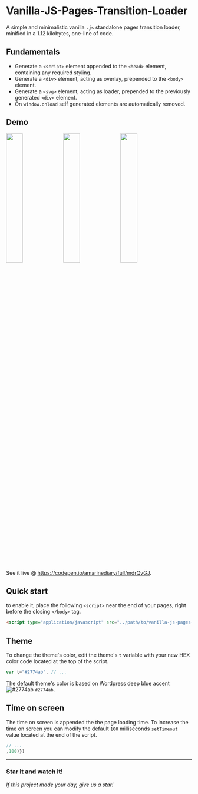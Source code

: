 # Vanilla-JS-Pages-Transition-Loader

A simple and minimalistic vanilla `.js` standalone pages transition loader, minified in a 1.12 kilobytes, one-line of code.

## Fundamentals

- Generate a `<script>` element appended to the `<head>` element, containing any required styling.
- Generate a `<div>` element, acting as overlay, prepended to the `<body>` element.
- Generate a `<svg>` element, acting as loader, prepended to the previously generated `<div>` element.
- On `window.onload` self generated elements are automatically removed.

## Demo

<img src="https://i.ibb.co/L68sYxD/Vanilla-js-pages-transitions-loader-ressource-1.gif" width="30%"></img>
<img src="https://i.ibb.co/ZH4PXWZ/vanilla-js-pages-transitions-loader-ressource-2.gif" width="30%"></img>
<img src="https://i.ibb.co/J7y9BYy/vanilla-js-pages-transitions-loader-ressource-3.gif" width="30%"></img>

See it live @ https://codepen.io/amarinediary/full/mdrQvGJ.

## Quick start

to enable it, place the following `<script>` near the end of your pages, right before the closing `</body>` tag.

```html
<script type="application/javascript" src="../path/to/vanilla-js-pages-transition-loader.min.js"></script>
```

## Theme

To change the theme's color, edit the theme's ` t ` variable with your new HEX color code located at the top of the script.

```js
var t="#2774ab", // ...
```

The default theme's color is based on Wordpress deep blue accent ![#2774ab](https://via.placeholder.com/15/2774ab/000000?text=+) `#2774ab`.

## Time on screen

The time on screen is appended the the page loading time. To increase the time on screen you can modify the default `100` milliseconds `setTimeout` value located at the end of the script.
```js
// ...
,100)})
```

___
### Star it and watch it! 

*If this project made your day, give us a star!*

